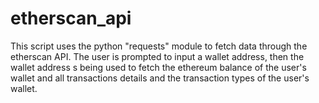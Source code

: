 # etherscan_api 

This script uses the python "requests" module to fetch data through the etherscan API.
The user is prompted to input a wallet address, then the wallet address s being used to fetch the ethereum balance of the user's wallet and all transactions details and the  transaction types of the user's wallet.
